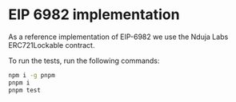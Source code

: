 # EIP 6982 implementation

As a reference implementation of EIP-6982 we use the Nduja Labs ERC721Lockable contract.

To run the tests, run the following commands:

```bash
npm i -g pnpm
pnpm i
pnpm test
```
